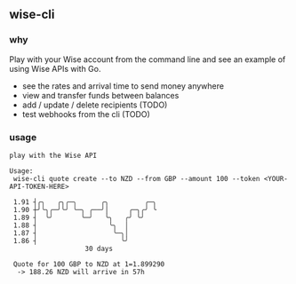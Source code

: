 ## wise-cli

### why
Play with your Wise account from the command line and see an example of using 
Wise APIs with Go.
- see the rates and arrival time to send money anywhere 
- view and transfer funds between balances 
- add / update / delete recipients (TODO)
- test webhooks from the cli (TODO)

### usage
```
play with the Wise API

Usage:
 wise-cli quote create --to NZD --from GBP --amount 100 --token <YOUR-API-TOKEN-HERE> 

 1.91 ┤╭╮   ╭╮╭─╮      ╭╮         ╭─╮
 1.90 ┼╯╰╮╭─╯╰╯ ╰─╮ ╭──╯│     ╭─╮╭╯ ╰
 1.89 ┤  ╰╯       ╰─╯   ╰╮   ╭╯ ╰╯
 1.88 ┤                  ╰╮  │
 1.87 ┤                   ╰─╮│
 1.86 ┤                     ╰╯
                   30 days

 Quote for 100 GBP to NZD at 1=1.899290
  -> 188.26 NZD will arrive in 57h
```
